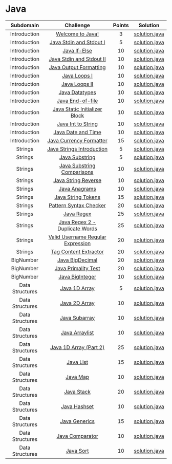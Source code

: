 # Java

|          Subdomain          |                                                         Challenge                                                        | Points |                                                                                         Solution                                                                                        |
|:---------------------------:|:------------------------------------------------------------------------------------------------------------------------:|:------:|:---------------------------------------------------------------------------------------------------------------------------------------------------------------------------------------:|
|         Introduction        | [Welcome to Java!](https://www.hackerrank.com/challenges/welcome-to-java)                                                |    3   | [solution.java](https://github.com/Utkarsh299-tech/HackerRank_Solution/blob/main/Java/Introduction/Welcome%20to%20Java!/solution.java)                                                  |
|         Introduction        | [Java Stdin and Stdout I](https://www.hackerrank.com/challenges/java-stdin-and-stdout-1)                                 |    5   | [solution.java](https://github.com/Utkarsh299-tech/HackerRank_Solution/blob/main/Java/Introduction/Java%20Stdin%20and%20Stdout%20I/solution.java)                                       |
|         Introduction        | [Java If-Else](https://www.hackerrank.com/challenges/java-if-else)                                                       |   10   | [solution.java](https://github.com/Utkarsh299-tech/HackerRank_Solution/blob/main/Java/Introduction/Java%20If-Else/solution.java)                                                        |
|         Introduction        | [Java Stdin and Stdout II](https://www.hackerrank.com/challenges/java-stdin-stdout)                                      |   10   | [solution.java](https://github.com/Utkarsh299-tech/HackerRank_Solution/blob/main/Java/Introduction/Java%20Stdin%20and%20Stdout%20II/solution.java)                                      |
|         Introduction        | [Java Output Formatting](https://www.hackerrank.com/challenges/java-output-formatting)                                   |   10   | [solution.java](https://github.com/Utkarsh299-tech/HackerRank_Solution/blob/main/Java/Introduction/Java%20Output%20Formatting/solution.java)                                            |
|         Introduction        | [Java Loops I](https://www.hackerrank.com/challenges/java-loops-i)                                                       |   10   | [solution.java](https://github.com/Utkarsh299-tech/HackerRank_Solution/blob/main/Java/Introduction/Java%20Loops%20I/solution.java)                                                      |
|         Introduction        | [Java Loops II](https://www.hackerrank.com/challenges/java-loops)                                                        |   10   | [solution.java](https://github.com/Utkarsh299-tech/HackerRank_Solution/blob/main/Java/Introduction/Java%20Loops%20II/solution.java)                                                    |
|         Introduction        | [Java Datatypes](https://www.hackerrank.com/challenges/java-datatypes)                                                   |   10   | [solution.java](https://github.com/Utkarsh299-tech/HackerRank_Solution/blob/main/Java/Introduction/Java%20Datatypes/solution.java)                                                      |
|         Introduction        | [Java End-of-file](https://www.hackerrank.com/challenges/java-end-of-file)                                               |   10   | [solution.java](https://github.com/Utkarsh299-tech/HackerRank_Solution/blob/main/Java/Introduction/Java%20End-of-file/solution.java)                                                      |
|         Introduction        | [Java Static Initializer Block](https://www.hackerrank.com/challenges/java-static-initializer-block)                     |   10   | [solution.java](https://github.com/Utkarsh299-tech/HackerRank_Solution/blob/main/Java/Introduction/Java%20Static%20Initializer%20Block/solution.java)                                    |
|         Introduction        | [Java Int to String](https://www.hackerrank.com/challenges/java-int-to-string)                                           |   10   | [solution.java](https://github.com/Utkarsh299-tech/HackerRank_Solution/blob/main/Java/Introduction/Java%20Int%20to%20String/solution.java)                                                |
|         Introduction        | [Java Date and Time](https://www.hackerrank.com/challenges/java-date-and-time)                                           |   10   | [solution.java](https://github.com/Utkarsh299-tech/HackerRank_Solution/blob/main/Java/Introduction/Java%20Date%20and%20Time/solution.java)                                                |
|         Introduction        | [Java Currency Formatter](https://www.hackerrank.com/challenges/java-currency-formatter)                                 |   15   | [solution.java](https://github.com/Utkarsh299-tech/HackerRank_Solution/blob/main/Java/Introduction/Java%20Currency%20Formatter/solution.java)                                            |
|         Strings             | [Java Strings Introduction](https://www.hackerrank.com/challenges/java-strings-introduction)                             |   5   | [solution.java](https://github.com/Utkarsh299-tech/HackerRank_Solution/blob/main/Java/Strings/Java%20Strings%20Introduction/solution.java)    
|         Strings             | [Java Substring](https://www.hackerrank.com/challenges/java-substring)                                                   |   5   | [solution.java](https://github.com/Utkarsh299-tech/HackerRank_Solution/blob/main/Java/Strings/Java%20Substring/solution.java)    
|         Strings             | [Java Substring Comparisons](https://www.hackerrank.com/challenges/java-string-compare)                                  |   10   | [solution.java](https://github.com/Utkarsh299-tech/HackerRank_Solution/blob/main/Java/Strings/Java%20Substring%20Comparisons/solution.java)     
|         Strings             | [Java String Reverse](https://www.hackerrank.com/challenges/java-string-reverse)                                         |   10   | [solution.java](https://github.com/Utkarsh299-tech/HackerRank_Solution/blob/main/Java/Strings/Java%20String%20Reverse/solution.java)  
|         Strings             | [Java Anagrams](https://www.hackerrank.com/challenges/java-anagrams)                                                     |   10   | [solution.java](https://github.com/Utkarsh299-tech/HackerRank_Solution/blob/main/Java/Strings/Java%20Anagrams/solution.java)  
|         Strings             | [Java String Tokens](https://www.hackerrank.com/challenges/java-string-tokens)                                           |   15   | [solution.java](https://github.com/Utkarsh299-tech/HackerRank_Solution/blob/main/Java/Strings/Java%20String%20Tokens/solution.java)  
|         Strings             | [Pattern Syntax Checker](https://www.hackerrank.com/challenges/pattern-syntax-checker)                                   |   20   | [solution.java](https://github.com/Utkarsh299-tech/HackerRank_Solution/blob/main/Java/Strings/Pattern%20Syntax%20Checker/solution.java) 
|         Strings             | [Java Regex](https://www.hackerrank.com/challenges/java-regex)                                                           |   25   | [solution.java](https://github.com/Utkarsh299-tech/HackerRank_Solution/blob/main/Java/Strings/Java%20Regex/solution.java) 
|         Strings             | [Java Regex 2 - Duplicate Words](https://www.hackerrank.com/challenges/duplicate-word)                                   |   25   | [solution.java](https://github.com/Utkarsh299-tech/HackerRank_Solution/blob/main/Java/Strings/Java%20Regex%202%20-%20Duplicate%20Words/solution.java) 
|         Strings             | [Valid Username Regular Expression](https://www.hackerrank.com/challenges/valid-username-checker)                        |   20   | [solution.java](https://github.com/Utkarsh299-tech/HackerRank_Solution/blob/main/Java/Strings/Valid%20Username%20Regular%20Expression/solution.java) 
|         Strings             | [Tag Content Extractor](https://www.hackerrank.com/challenges/tag-content-extractor)                                     |   20   | [solution.java](https://github.com/Utkarsh299-tech/HackerRank_Solution/blob/main/Java/Strings/Tag%20Content%20Extractor/solution.java) 
|         BigNumber           | [Java BigDecimal](https://www.hackerrank.com/challenges/java-bigdecimal)                                                 |   20   | [solution.java](https://github.com/Utkarsh299-tech/HackerRank_Solution/blob/main/Java/BigNumber/Java%20BigDecimal/solution.java) 
|         BigNumber           | [Java Primality Test](https://www.hackerrank.com/challenges/java-primality-test)                                         |   20   | [solution.java](https://github.com/Utkarsh299-tech/HackerRank_Solution/blob/main/Java/BigNumber/Java%20Primality%20Test/solution.java) 
|         BigNumber           | [Java BigInteger](https://www.hackerrank.com/challenges/java-biginteger)                                                 |   10   | [solution.java](https://github.com/Utkarsh299-tech/HackerRank_Solution/blob/main/Java/BigNumber/Java%20BigInteger/solution.java) 
|         Data Structures     | [Java 1D Array](https://www.hackerrank.com/challenges/java-1d-array-introduction)                                        |   5    | [solution.java](https://github.com/Utkarsh299-tech/HackerRank_Solution/blob/main/Java/Data%20Structures/Java%201D%20Array/solution.java) 
|         Data Structures     | [Java 2D Array](https://www.hackerrank.com/challenges/java-2d-array)                                                     |   10   | [solution.java](https://github.com/Utkarsh299-tech/HackerRank_Solution/blob/main/Java/Data%20Structures/Java%202D%20Array/solution.java) 
|         Data Structures     | [Java Subarray](https://www.hackerrank.com/challenges/java-negative-subarray)                                            |   10   | [solution.java](https://github.com/Utkarsh299-tech/HackerRank_Solution/blob/main/Java/Data%20Structures/Java%20Subarray/solution.java) 
|         Data Structures     | [Java Arraylist](https://www.hackerrank.com/challenges/java-arraylist)                                                   |   10   | [solution.java](https://github.com/Utkarsh299-tech/HackerRank_Solution/blob/main/Java/Data%20Structures/Java%20Arraylist/solution.java) 
|         Data Structures     | [Java 1D Array (Part 2)](https://www.hackerrank.com/challenges/java-1d-array)                                            |   25   | [solution.java](https://github.com/Utkarsh299-tech/HackerRank_Solution/blob/main/Java/Data%20Structures/Java%201D%20Array%20(Part%202)/solution.java) 
|         Data Structures     | [Java List](https://www.hackerrank.com/challenges/java-list)                                                             |   15   | [solution.java](https://github.com/Utkarsh299-tech/HackerRank_Solution/blob/main/Java/Data%20Structures/Java%20List/solution.java) 
|         Data Structures     | [Java Map](https://www.hackerrank.com/challenges/phone-book)                                                             |   10   | [solution.java](https://github.com/Utkarsh299-tech/HackerRank_Solution/blob/main/Java/Data%20Structures/Java%20Map/solution.java) 
|         Data Structures     | [Java Stack](https://www.hackerrank.com/challenges/java-stack)                                                           |   20   | [solution.java](https://github.com/Utkarsh299-tech/HackerRank_Solution/blob/main/Java/Data%20Structures/Java%20Stack/solution.java) 
|         Data Structures     | [Java Hashset](https://www.hackerrank.com/challenges/java-hashset)                                                       |   10   | [solution.java](https://github.com/Utkarsh299-tech/HackerRank_Solution/blob/main/Java/Data%20Structures/Java%20Hashset/solution.java) 
|         Data Structures     | [Java Generics](https://www.hackerrank.com/challenges/java-generics)                                                     |   15   | [solution.java](https://github.com/Utkarsh299-tech/HackerRank_Solution/blob/main/Java/Data%20Structures/Java%20Generics/solution.java) 
|         Data Structures     | [Java Comparator](https://www.hackerrank.com/challenges/java-comparator)                                                 |   10   | [solution.java](https://github.com/Utkarsh299-tech/HackerRank_Solution/blob/main/Java/Data%20Structures/Java%20Comparator/solution.java) 
|         Data Structures     | [Java Sort](https://www.hackerrank.com/challenges/java-sort)                                                             |   10   | [solution.java](https://github.com/Utkarsh299-tech/HackerRank_Solution/blob/main/Java/Data%20Structures/Java%20Sort/solution.java) 
